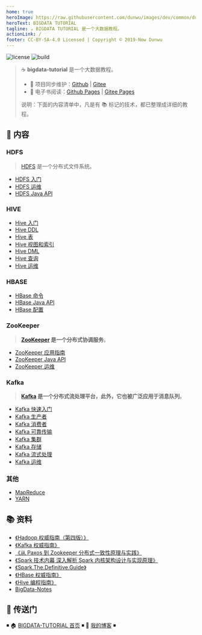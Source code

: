 ```yaml
---
home: true
heroImage: https://raw.githubusercontent.com/dunwu/images/dev/common/dunwu-logo-200.png
heroText: BIGDATA TUTORIAL
tagline: ☕ BIGDATA TUTORIAL 是一个大数据教程。
actionLink: /
footer: CC-BY-SA-4.0 Licensed | Copyright © 2019-Now Dunwu
---
```


![license](https://badgen.net/github/license/dunwu/bigdata-tutorial)
![build](https://api.travis-ci.com/dunwu/bigdata-tutorial.svg?branch=master)

> ☕ **bigdata-tutorial** 是一个大数据教程。
>
> - 🔁 项目同步维护：[Github](https://github.com/dunwu/bigdata-tutorial/) | [Gitee](https://gitee.com/turnon/bigdata-tutorial/)
> - 📖 电子书阅读：[Github Pages](https://dunwu.github.io/bigdata-tutorial/) | [Gitee Pages](http://turnon.gitee.io/bigdata-tutorial/)
>
> 说明：下面的内容清单中，凡是有 📚 标记的技术，都已整理成详细的教程。

## 📖 内容

### HDFS

> [HDFS](hdfs) 是一个分布式文件系统。

- [HDFS 入门](hdfs/hdfs-quickstart.md)
- [HDFS 运维](hdfs/hdfs-ops.md)
- [HDFS Java API](hdfs/hdfs-java-api.md)

### HIVE

- [Hive 入门](hive/hive-quickstart.md)
- [Hive DDL](hive/hive-ddl.md)
- [Hive 表](hive/hive-table.md)
- [Hive 视图和索引](hive/hive-index-and-view.md)
- [Hive DML](hive/hive-dml.md)
- [Hive 查询](hive/hive-query.md)
- [Hive 运维](hive/hive-ops.md)

### HBASE

- [HBase 命令](hbase/hbase-cli.md)
- [HBase Java API](hbase/hbase-api.md)
- [HBase 配置](hbase/hbase-ops.md)

### ZooKeeper

> **[ZooKeeper](zookeeper) 是一个分布式协调服务**。

- [ZooKeeper 应用指南](zookeeper/zookeeper-quickstart.md)
- [ZooKeeper Java API](zookeeper/zookeeper-api.md)
- [ZooKeeper 运维](zookeeper/zookeeper-ops.md)

### Kafka

> **[Kafka](kafka) 是一个分布式流处理平台，此外，它也被广泛应用于消息队列**。

- [Kafka 快速入门](kafka/Kafka快速入门.md)
- [Kafka 生产者](kafka/Kafka生产者.md)
- [Kafka 消费者](kafka/Kafka消费者.md)
- [Kafka 可靠传输](kafka/Kafka可靠传输.md)
- [Kafka 集群](kafka/Kafka集群.md)
- [Kafka 存储](kafka/Kafka存储.md)
- [Kafka 流式处理](kafka/Kafka流式处理.md)
- [Kafka 运维](kafka/Kafka运维.md)

### 其他

- [MapReduce](mapreduce/mapreduce.md)
- [YARN](yarn.md)

## 📚 资料

- [《Hadoop 权威指南（第四版）》](https://item.jd.com/12109713.html)
- [《Kafka 权威指南》](https://item.jd.com/12270295.html)
- [《从 Paxos 到 Zookeeper 分布式一致性原理与实践》](https://item.jd.com/11622772.html)
- [《Spark 技术内幕 深入解析 Spark 内核架构设计与实现原理》](https://book.douban.com/subject/26649141/)
- [《Spark.The.Definitive.Guide》](https://book.douban.com/subject/27035127/)
- [《HBase 权威指南》](https://book.douban.com/subject/10748460/)
- [《Hive 编程指南》](https://book.douban.com/subject/25791255/)
- [BigData-Notes](https://github.com/heibaiying/BigData-Notes)

## 🚪 传送门

◾ 🏠 [BIGDATA-TUTORIAL 首页](https://github.com/dunwu/bigdata-tutorial) ◾ 🎯 [我的博客](https://github.com/dunwu/blog) ◾
